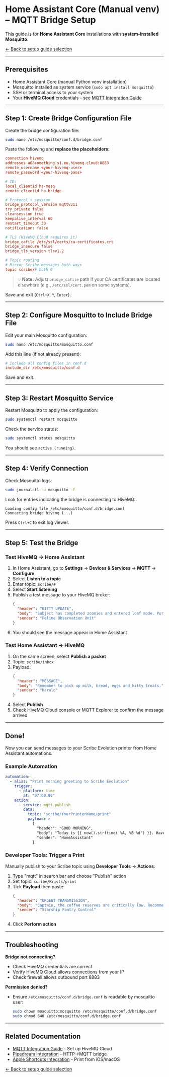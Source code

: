 # Home Assistant Core (Manual venv) – MQTT Bridge Setup

This guide is for **Home Assistant Core** installations with **system-installed Mosquitto**.

[← Back to setup guide selection](README.md)

---

## Prerequisites

- Home Assistant Core (manual Python venv installation)
- Mosquitto installed as system service (`sudo apt install mosquitto`)
- SSH or terminal access to your system
- Your **HiveMQ Cloud** credentials - see [MQTT Integration Guide](../mqtt-integration.md)

---

## Step 1: Create Bridge Configuration File

Create the bridge configuration file:

```bash
sudo nano /etc/mosquitto/conf.d/bridge.conf
```

Paste the following and **replace the placeholders**:

```conf
connection hivemq
addresses a08something.s1.eu.hivemq.cloud:8883
remote_username <your-hivemq-user>
remote_password <your-hivemq-pass>

# IDs
local_clientid ha-mosq
remote_clientid ha-bridge

# Protocol + session
bridge_protocol_version mqttv311
try_private false
cleansession true
keepalive_interval 60
restart_timeout 30
notifications false

# TLS (HiveMQ Cloud requires it)
bridge_cafile /etc/ssl/certs/ca-certificates.crt
bridge_insecure false
bridge_tls_version tlsv1.2

# Topic routing
# Mirror Scribe messages both ways
topic scribe/# both 0
```

> 💡 **Note:** Adjust `bridge_cafile` path if your CA certificates are located elsewhere (e.g., `/etc/ssl/cert.pem` on some systems).

Save and exit (`Ctrl+X`, `Y`, `Enter`).

---

## Step 2: Configure Mosquitto to Include Bridge File

Edit your main Mosquitto configuration:

```bash
sudo nano /etc/mosquitto/mosquitto.conf
```

Add this line (if not already present):

```conf
# Include all config files in conf.d
include_dir /etc/mosquitto/conf.d
```

Save and exit.

---

## Step 3: Restart Mosquitto Service

Restart Mosquitto to apply the configuration:

```bash
sudo systemctl restart mosquitto
```

Check the service status:

```bash
sudo systemctl status mosquitto
```

You should see `active (running)`.

---

## Step 4: Verify Connection

Check Mosquitto logs:

```bash
sudo journalctl -u mosquitto -f
```

Look for entries indicating the bridge is connecting to HiveMQ:

```
Loading config file /etc/mosquitto/conf.d/bridge.conf
Connecting bridge hivemq (...)
```

Press `Ctrl+C` to exit log viewer.

---

## Step 5: Test the Bridge

### Test HiveMQ → Home Assistant

1. In Home Assistant, go to **Settings** → **Devices & Services** → **MQTT** → **Configure**
2. Select **Listen to a topic**
3. Enter topic: `scribe/#`
4. Select **Start listening**
5. Publish a test message to your HiveMQ broker:
   ```json
   {
     "header": "KITTY UPDATE",
     "body": "Subject has completed zoomies and entered loaf mode. Purring intensity: medium-high.",
     "sender": "Feline Observation Unit"
   }
   ```
6. You should see the message appear in Home Assistant

### Test Home Assistant → HiveMQ

1. On the same screen, select **Publish a packet**
2. Topic: `scribe/inbox`
3. Payload:
   ```json
   {
     "header": "MESSAGE",
     "body": "Remember to pick up milk, bread, eggs and kitty treats.",
     "sender": "Harold"
   }
   ```
4. Select **Publish**
5. Check HiveMQ Cloud console or MQTT Explorer to confirm the message arrived

---

## Done!

Now you can send messages to your Scribe Evolution printer from Home Assistant automations.

### Example Automation

```yaml
automation:
  - alias: "Print morning greeting to Scribe Evolution"
    trigger:
      - platform: time
        at: "07:00:00"
    action:
      - service: mqtt.publish
        data:
          topic: "scribe/YourPrinterName/print"
          payload: >
            {
              "header": "GOOD MORNING",
              "body": "Today is {{ now().strftime('%A, %B %d') }}. Have a great day!",
              "sender": "HomeAssistant"
            }
```

### Developer Tools: Trigger a Print

Manually publish to your Scribe topic using **Developer Tools** → **Actions**:

1. Type "mqtt" in search bar and choose "Publish" action
2. Set topic: `scribe/Krists/print`
3. Tick **Payload** then paste:
   ```json
   {
     "header": "URGENT TRANSMISSION",
     "body": "Captain, the coffee reserves are critically low. Recommend immediate resupply before morale collapses.",
     "sender": "Starship Pantry Control"
   }
   ```
4. Click **Perform action**

---

## Troubleshooting

**Bridge not connecting?**

- Check HiveMQ credentials are correct
- Verify HiveMQ Cloud allows connections from your IP
- Check firewall allows outbound port 8883

**Permission denied?**

- Ensure `/etc/mosquitto/conf.d/bridge.conf` is readable by mosquitto user:
  ```bash
  sudo chown mosquitto:mosquitto /etc/mosquitto/conf.d/bridge.conf
  sudo chmod 640 /etc/mosquitto/conf.d/bridge.conf
  ```

---

## Related Documentation

- [MQTT Integration Guide](../mqtt-integration.md) - Set up HiveMQ Cloud
- [Pipedream Integration](../pipedream-integration.md) - HTTP→MQTT bridge
- [Apple Shortcuts Integration](../apple-shortcuts.md) - Print from iOS/macOS

[← Back to setup guide selection](README.md)
